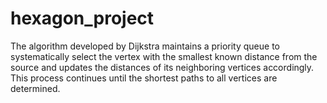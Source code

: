 # hexagon_project
The algorithm developed by Dijkstra maintains a priority queue to systematically select the vertex with the smallest known distance from the source and updates the distances of its neighboring vertices accordingly. This process continues until the shortest paths to all vertices are determined.
